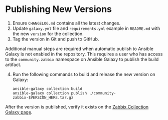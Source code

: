 # Publishing New Versions

  1. Ensure `CHANGELOG.md` contains all the latest changes.
  2. Update `galaxy.yml` file and `requirements.yml` example in `README.md` with the new `version` for the collection.
  3. Tag the version in Git and push to GitHub.

Additional manual steps are required when automatic publish to Ansible Galaxy is not enabled in the repository. This
requires a user who has access to the `community.zabbix` namespace on Ansible Galaxy to publish the build artifact.

  4. Run the following commands to build and release the new version on Galaxy:

     ```
     ansible-galaxy collection build
     ansible-galaxy collection publish ./community-zabbix-$VERSION_HERE.tar.gz
     ```

After the version is published, verify it exists on the [Zabbix Collection Galaxy page](https://galaxy.ansible.com/community/zabbix).
